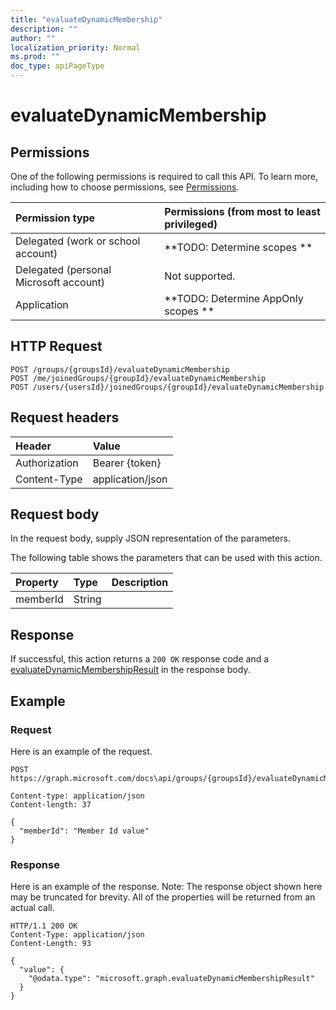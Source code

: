 ```yaml
---
title: "evaluateDynamicMembership"
description: ""
author: ""
localization_priority: Normal
ms.prod: ""
doc_type: apiPageType
---
```


# evaluateDynamicMembership



## Permissions
One of the following permissions is required to call this API. To learn more, including how to choose permissions, see [Permissions](/concepts/permissions-reference.md).

|Permission type|Permissions (from most to least privileged)|
|:---|:---|
|Delegated (work or school account)|**TODO: Determine scopes **|
|Delegated (personal Microsoft account)|Not supported.|
|Application|**TODO: Determine AppOnly scopes **|

## HTTP Request
<!-- {
  "blockType": "ignored"
}
-->
``` http
POST /groups/{groupsId}/evaluateDynamicMembership
POST /me/joinedGroups/{groupId}/evaluateDynamicMembership
POST /users/{usersId}/joinedGroups/{groupId}/evaluateDynamicMembership
```

## Request headers
|Header|Value|
|:---|:---|
|Authorization|Bearer {token}|
|Content-Type|application/json|

## Request body
In the request body, supply JSON representation of the parameters.

The following table shows the parameters that can be used with this action.

|Property|Type|Description|
|:---|:---|:---|
|memberId|String||



## Response
If successful, this action returns a `200 OK` response code and a [evaluateDynamicMembershipResult](../resources/evaluateDynamicMembershipResult.md) in the response body.

## Example

### Request
Here is an example of the request.
<!-- {
  "blockType": "request",
  "name": "group_evaluatedynamicmembership"
}
-->
``` http
POST https://graph.microsoft.com/docs\api/groups/{groupsId}/evaluateDynamicMembership

Content-type: application/json
Content-length: 37

{
  "memberId": "Member Id value"
}
```

### Response
Here is an example of the response. Note: The response object shown here may be truncated for brevity. All of the properties will be returned from an actual call.
<!-- {
  "blockType": "response",
  "truncated": true,
  "@odata.type": "microsoft.graph.evaluatedynamicmembershipresult"
}
-->
``` http
HTTP/1.1 200 OK
Content-Type: application/json
Content-Length: 93

{
  "value": {
    "@odata.type": "microsoft.graph.evaluateDynamicMembershipResult"
  }
}
```

